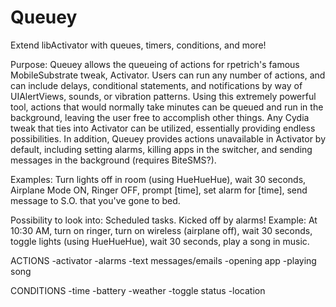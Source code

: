 Queuey
======

Extend libActivator with queues, timers, conditions, and more!

Purpose: Queuey allows the queueing of actions for rpetrich's famous MobileSubstrate tweak, Activator.  Users can run any number of actions, and can include delays, conditional statements, and notifications by way of UIAlertViews, sounds, or vibration patterns. Using this extremely powerful tool, actions that would normally take minutes can be queued and run in the background, leaving the user free to accomplish other things.  Any Cydia tweak that ties into Activator can be utilized, essentially providing endless possibilities.
In addition, Queuey provides actions unavailable in Activator by default, including setting alarms, killing apps in the switcher, and sending messages in the background (requires BiteSMS?).

Examples: Turn lights off in room (using HueHueHue), wait 30 seconds, Airplane Mode ON, Ringer OFF, prompt [time], set alarm for [time], send message to S.O. that you've gone to bed.

Possibility to look into: Scheduled tasks. Kicked off by alarms!
Example: At 10:30 AM, turn on ringer, turn on wireless (airplane off), wait 30 seconds, toggle lights (using HueHueHue), wait 30 seconds, play a song in music.

ACTIONS
-activator
-alarms
-text messages/emails
-opening app
-playing song

CONDITIONS
-time
-battery
-weather
-toggle status
-location
